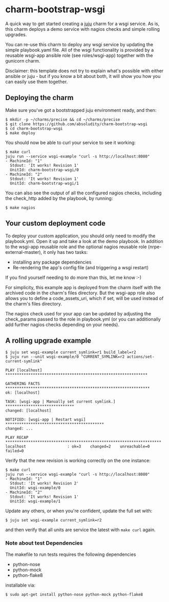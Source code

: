 charm-bootstrap-wsgi
====================

A quick way to get started creating a [juju][1] charm for a wsgi service.
As is, this charm deploys a demo service with nagios checks and simple
rolling upgrades.

You can re-use this charm to deploy any wsgi service by updating the
simple playbook.yaml file. All of the wsgi functionality is provided
by a reusable wsgi-app ansible role (see roles/wsgi-app) together
with the gunicorn charm.

Disclaimer: this template does not try to explain what's possible with
either ansible or juju - but if you know a bit about both, it will
show you how you can easily use them together.


## Deploying the charm

Make sure you've got a bootstrapped juju environment ready, and then:

```
$ mkdir -p ~/charms/precise && cd ~/charms/precise
$ git clone https://github.com/absoludity/charm-bootstrap-wsgi
$ cd charm-bootstrap-wsgi
$ make deploy
```

You should now be able to curl your service to see it working:

```
$ make curl
juju run --service wsgi-example "curl -s http://localhost:8080"
- MachineId: "1"
  Stdout: 'It works! Revision 1'
  UnitId: charm-bootstrap-wsgi/0
- MachineId: "2"
  Stdout: 'It works! Revision 1'
  UnitId: charm-bootstrap-wsgi/1
```

You can also see the output of all the configured nagios checks,
including the check_http added by the playbook, by running:
```
$ make nagios
```

## Your custom deployment code

To deploy your custom application, you should only need to modify
the playbook.yml. Open it up and take a look at the demo playbook.
In addition to the wsgi-app reusable role and the optional nagios reusable role
(nrpe-external-master), it only has two tasks:

 * installing any package dependencies
 * Re-rendering the app's config file (and triggering a wsgi restart)

If you find yourself needing to do more than this, let me know :-)

For simplicity, this example app is deployed from the charm itself with the
archived code in the charm's files directory. But the wsgi-app role also
allows you to define a code_assets_uri, which if set, will be used instead
of the charm's files directory.

The nagios check used for your app can be updated by adjusting the
check_params passed to the role in playbook.yml (or you can additionally
add further nagios checks depending on your needs).


## A rolling upgrade example

```
$ juju set wsgi-example current_symlink=r1 build_label=r2
$ juju run --unit wsgi-example/0 "CURRENT_SYMLINK=r2 actions/set-current-symlink"

PLAY [localhost] **************************************************************

GATHERING FACTS ***************************************************************
ok: [localhost]

TASK: [wsgi-app | Manually set current symlink.] ******************************
changed: [localhost]

NOTIFIED: [wsgi-app | Restart wsgi] *******************************************
changed: ...

PLAY RECAP ********************************************************************
localhost                  : ok=3    changed=2    unreachable=0    failed=0
```

Verify that the new revision is working correctly on the one instance:

```
$ make curl
juju run --service wsgi-example "curl -s http://localhost:8080"
- MachineId: "1"
  Stdout: 'It works! Revision 2'
  UnitId: wsgi-example/0
- MachineId: "2"
  Stdout: 'It works! Revision 1'
  UnitId: wsgi-example/1
```

Update any others, or when you're confident, update the full set with:

```
$ juju set wsgi-example current_symlink=r2
```

and then verify that all units are service the latest with `make curl` again.


### Note about test Dependencies
The makefile to run tests requires the following dependencies

- python-nose
- python-mock
- python-flake8

installable via:

```
$ sudo apt-get install python-nose python-mock python-flake8
```

[1]: http://juju.ubuntu.com/
[2]: http://ansibleworks.com/
